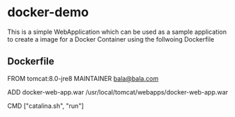 # docker-demo

This is a simple WebApplication which can be used as a sample application to create a image for a Docker Container using the follwoing Dockerfile 

Dockerfile
----------
FROM tomcat:8.0-jre8
MAINTAINER bala@bala.com

ADD docker-web-app.war /usr/local/tomcat/webapps/docker-web-app.war

CMD ["catalina.sh", "run"]
